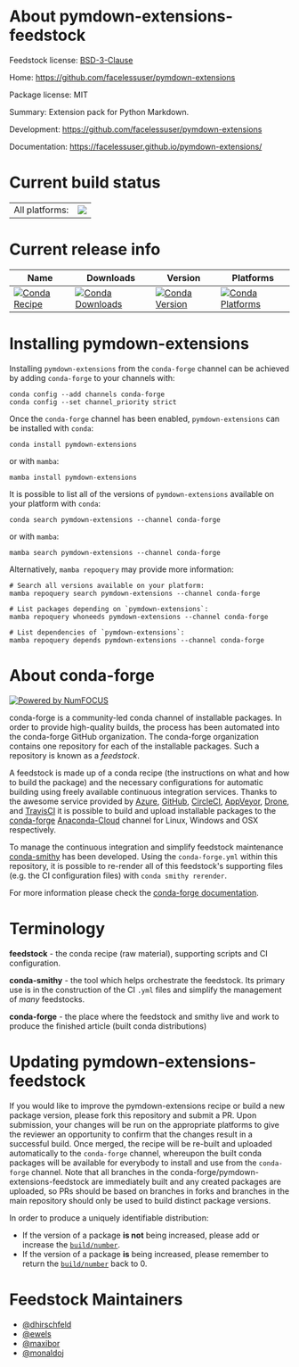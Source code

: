 About pymdown-extensions-feedstock
==================================

Feedstock license: [BSD-3-Clause](https://github.com/conda-forge/pymdown-extensions-feedstock/blob/main/LICENSE.txt)

Home: https://github.com/facelessuser/pymdown-extensions

Package license: MIT

Summary: Extension pack for Python Markdown.

Development: https://github.com/facelessuser/pymdown-extensions

Documentation: https://facelessuser.github.io/pymdown-extensions/

Current build status
====================


<table><tr><td>All platforms:</td>
    <td>
      <a href="https://dev.azure.com/conda-forge/feedstock-builds/_build/latest?definitionId=6811&branchName=main">
        <img src="https://dev.azure.com/conda-forge/feedstock-builds/_apis/build/status/pymdown-extensions-feedstock?branchName=main">
      </a>
    </td>
  </tr>
</table>

Current release info
====================

| Name | Downloads | Version | Platforms |
| --- | --- | --- | --- |
| [![Conda Recipe](https://img.shields.io/badge/recipe-pymdown--extensions-green.svg)](https://anaconda.org/conda-forge/pymdown-extensions) | [![Conda Downloads](https://img.shields.io/conda/dn/conda-forge/pymdown-extensions.svg)](https://anaconda.org/conda-forge/pymdown-extensions) | [![Conda Version](https://img.shields.io/conda/vn/conda-forge/pymdown-extensions.svg)](https://anaconda.org/conda-forge/pymdown-extensions) | [![Conda Platforms](https://img.shields.io/conda/pn/conda-forge/pymdown-extensions.svg)](https://anaconda.org/conda-forge/pymdown-extensions) |

Installing pymdown-extensions
=============================

Installing `pymdown-extensions` from the `conda-forge` channel can be achieved by adding `conda-forge` to your channels with:

```
conda config --add channels conda-forge
conda config --set channel_priority strict
```

Once the `conda-forge` channel has been enabled, `pymdown-extensions` can be installed with `conda`:

```
conda install pymdown-extensions
```

or with `mamba`:

```
mamba install pymdown-extensions
```

It is possible to list all of the versions of `pymdown-extensions` available on your platform with `conda`:

```
conda search pymdown-extensions --channel conda-forge
```

or with `mamba`:

```
mamba search pymdown-extensions --channel conda-forge
```

Alternatively, `mamba repoquery` may provide more information:

```
# Search all versions available on your platform:
mamba repoquery search pymdown-extensions --channel conda-forge

# List packages depending on `pymdown-extensions`:
mamba repoquery whoneeds pymdown-extensions --channel conda-forge

# List dependencies of `pymdown-extensions`:
mamba repoquery depends pymdown-extensions --channel conda-forge
```


About conda-forge
=================

[![Powered by
NumFOCUS](https://img.shields.io/badge/powered%20by-NumFOCUS-orange.svg?style=flat&colorA=E1523D&colorB=007D8A)](https://numfocus.org)

conda-forge is a community-led conda channel of installable packages.
In order to provide high-quality builds, the process has been automated into the
conda-forge GitHub organization. The conda-forge organization contains one repository
for each of the installable packages. Such a repository is known as a *feedstock*.

A feedstock is made up of a conda recipe (the instructions on what and how to build
the package) and the necessary configurations for automatic building using freely
available continuous integration services. Thanks to the awesome service provided by
[Azure](https://azure.microsoft.com/en-us/services/devops/), [GitHub](https://github.com/),
[CircleCI](https://circleci.com/), [AppVeyor](https://www.appveyor.com/),
[Drone](https://cloud.drone.io/welcome), and [TravisCI](https://travis-ci.com/)
it is possible to build and upload installable packages to the
[conda-forge](https://anaconda.org/conda-forge) [Anaconda-Cloud](https://anaconda.org/)
channel for Linux, Windows and OSX respectively.

To manage the continuous integration and simplify feedstock maintenance
[conda-smithy](https://github.com/conda-forge/conda-smithy) has been developed.
Using the ``conda-forge.yml`` within this repository, it is possible to re-render all of
this feedstock's supporting files (e.g. the CI configuration files) with ``conda smithy rerender``.

For more information please check the [conda-forge documentation](https://conda-forge.org/docs/).

Terminology
===========

**feedstock** - the conda recipe (raw material), supporting scripts and CI configuration.

**conda-smithy** - the tool which helps orchestrate the feedstock.
                   Its primary use is in the construction of the CI ``.yml`` files
                   and simplify the management of *many* feedstocks.

**conda-forge** - the place where the feedstock and smithy live and work to
                  produce the finished article (built conda distributions)


Updating pymdown-extensions-feedstock
=====================================

If you would like to improve the pymdown-extensions recipe or build a new
package version, please fork this repository and submit a PR. Upon submission,
your changes will be run on the appropriate platforms to give the reviewer an
opportunity to confirm that the changes result in a successful build. Once
merged, the recipe will be re-built and uploaded automatically to the
`conda-forge` channel, whereupon the built conda packages will be available for
everybody to install and use from the `conda-forge` channel.
Note that all branches in the conda-forge/pymdown-extensions-feedstock are
immediately built and any created packages are uploaded, so PRs should be based
on branches in forks and branches in the main repository should only be used to
build distinct package versions.

In order to produce a uniquely identifiable distribution:
 * If the version of a package **is not** being increased, please add or increase
   the [``build/number``](https://docs.conda.io/projects/conda-build/en/latest/resources/define-metadata.html#build-number-and-string).
 * If the version of a package **is** being increased, please remember to return
   the [``build/number``](https://docs.conda.io/projects/conda-build/en/latest/resources/define-metadata.html#build-number-and-string)
   back to 0.

Feedstock Maintainers
=====================

* [@dhirschfeld](https://github.com/dhirschfeld/)
* [@ewels](https://github.com/ewels/)
* [@maxibor](https://github.com/maxibor/)
* [@monaldoj](https://github.com/monaldoj/)

